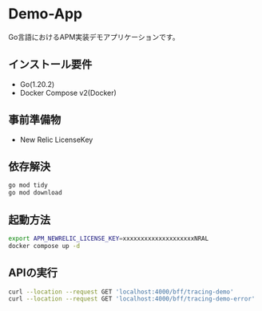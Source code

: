 # Demo-App
Go言語におけるAPM実装デモアプリケーションです。

## インストール要件

- Go(1.20.2)
- Docker Compose v2(Docker)

## 事前準備物
- New Relic LicenseKey

## 依存解決
```bash
go mod tidy
go mod download
```

## 起動方法
```bash
export APM_NEWRELIC_LICENSE_KEY=xxxxxxxxxxxxxxxxxxxxNRAL
docker compose up -d
```

## APIの実行
```bash
curl --location --request GET 'localhost:4000/bff/tracing-demo'
curl --location --request GET 'localhost:4000/bff/tracing-demo-error'
```
